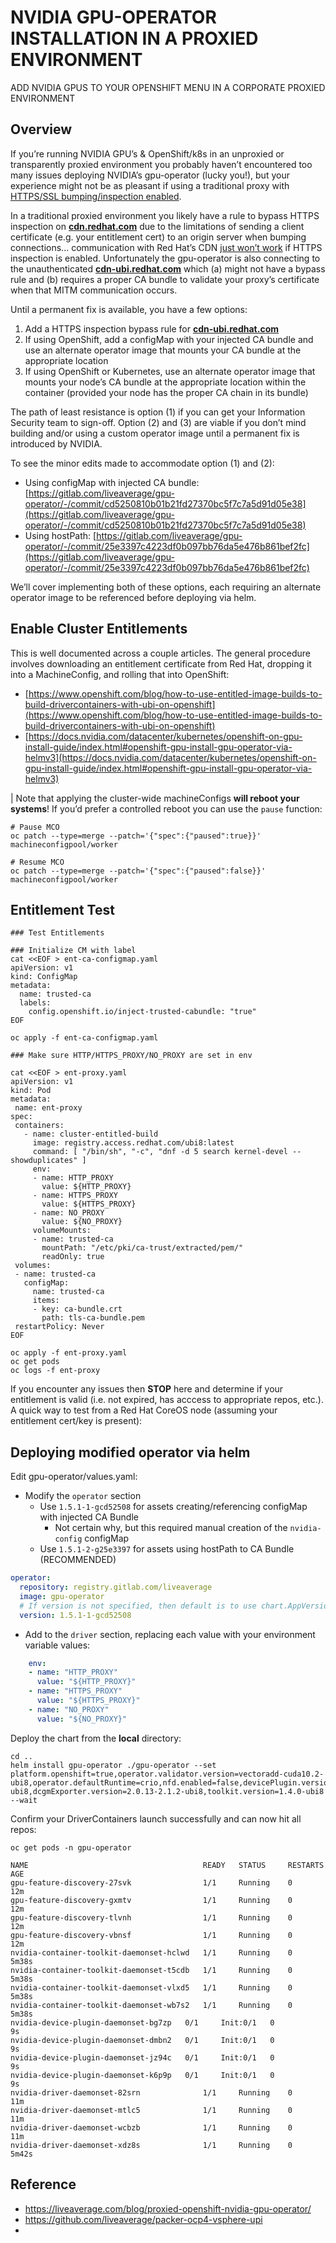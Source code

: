 
# NVIDIA GPU-OPERATOR INSTALLATION IN A PROXIED ENVIRONMENT

ADD NVIDIA GPUS TO YOUR OPENSHIFT MENU IN A CORPORATE PROXIED ENVIRONMENT

## Overview

If you’re running NVIDIA GPU’s & OpenShift/k8s in an unproxied or transparently proxied environment you probably haven’t encountered too many issues deploying NVIDIA’s gpu-operator (lucky you!), but your experience might not be as pleasant if using a traditional proxy with [HTTPS/SSL bumping/inspection enabled](https://sc1.checkpoint.com/documents/R80.40/WebAdminGuides/EN/CP_R80.40_SecurityManagement_AdminGuide/Content/Topics-SECMG/HTTPS-Inspection.htm).

In a traditional proxied environment you likely have a rule to bypass HTTPS inspection on **[cdn.redhat.com](http://cdn.redhat.com/)** due to the limitations of sending a client certificate (e.g. your entitlement cert) to an origin server when bumping connections... communication with Red Hat’s CDN [just won’t work](https://squid-users.squid-cache.narkive.com/4Zu5xFfD/squid-4-3-ssl-bump-fails-to-send-client-certificate#post7) if HTTPS inspection is enabled. Unfortunately the gpu-operator is also connecting to the unauthenticated **[cdn\-ubi.redhat.com](http://cdn-ubi.redhat.com/)** which (a) might not have a bypass rule and (b) requires a proper CA bundle to validate your proxy’s certificate when that MITM communication occurs.

Until a permanent fix is available, you have a few options:

1.  Add a HTTPS inspection bypass rule for **[cdn\-ubi.redhat.com](http://cdn-ubi.redhat.com/)**
2.  If using OpenShift, add a configMap with your injected CA bundle and use an alternate operator image that mounts your CA bundle at the appropriate location
3.  If using OpenShift or Kubernetes, use an alternate operator image that mounts your node’s CA bundle at the appropriate location within the container (provided your node has the proper CA chain in its bundle)

The path of least resistance is option (1) if you can get your Information Security team to sign-off. Option (2) and (3) are viable if you don’t mind building and/or using a custom operator image until a permanent fix is introduced by NVIDIA.

To see the minor edits made to accommodate option (1) and (2):

-   Using configMap with injected CA bundle: [https://gitlab.com/liveaverage/gpu-operator/-/commit/cd5250810b01b21fd27370bc5f7c7a5d91d05e38](https://gitlab.com/liveaverage/gpu-operator/-/commit/cd5250810b01b21fd27370bc5f7c7a5d91d05e38)
-   Using hostPath: [https://gitlab.com/liveaverage/gpu-operator/-/commit/25e3397c4223df0b097bb76da5e476b861bef2fc](https://gitlab.com/liveaverage/gpu-operator/-/commit/25e3397c4223df0b097bb76da5e476b861bef2fc)

We’ll cover implementing both of these options, each requiring an alternate operator image to be referenced before deploying via helm.

## Enable Cluster Entitlements

This is well documented across a couple articles. The general procedure involves downloading an entitlement certificate from Red Hat, dropping it into a MachineConfig, and rolling that into OpenShift:

-   [https://www.openshift.com/blog/how-to-use-entitled-image-builds-to-build-drivercontainers-with-ubi-on-openshift](https://www.openshift.com/blog/how-to-use-entitled-image-builds-to-build-drivercontainers-with-ubi-on-openshift)
-   [https://docs.nvidia.com/datacenter/kubernetes/openshift-on-gpu-install-guide/index.html#openshift-gpu-install-gpu-operator-via-helmv3](https://docs.nvidia.com/datacenter/kubernetes/openshift-on-gpu-install-guide/index.html#openshift-gpu-install-gpu-operator-via-helmv3)

| Note that applying the cluster-wide machineConfigs **will reboot your systems**! If you’d prefer a controlled reboot you can use the `pause` function:

```shell
# Pause MCO
oc patch --type=merge --patch='{"spec":{"paused":true}}' machineconfigpool/worker

# Resume MCO
oc patch --type=merge --patch='{"spec":{"paused":false}}' machineconfigpool/worker

```

## Entitlement Test

```shell
### Test Entitlements

### Initialize CM with label
cat <<EOF > ent-ca-configmap.yaml
apiVersion: v1
kind: ConfigMap
metadata:
  name: trusted-ca
  labels:
    config.openshift.io/inject-trusted-cabundle: "true"
EOF

oc apply -f ent-ca-configmap.yaml

### Make sure HTTP/HTTPS_PROXY/NO_PROXY are set in env

cat <<EOF > ent-proxy.yaml
apiVersion: v1
kind: Pod
metadata:
 name: ent-proxy
spec:
 containers:
   - name: cluster-entitled-build
     image: registry.access.redhat.com/ubi8:latest
     command: [ "/bin/sh", "-c", "dnf -d 5 search kernel-devel --showduplicates" ]
     env:
     - name: HTTP_PROXY
       value: ${HTTP_PROXY}
     - name: HTTPS_PROXY
       value: ${HTTPS_PROXY}
     - name: NO_PROXY
       value: ${NO_PROXY}
     volumeMounts:
     - name: trusted-ca
       mountPath: "/etc/pki/ca-trust/extracted/pem/"
       readOnly: true
 volumes:
 - name: trusted-ca
   configMap:
     name: trusted-ca
     items:
     - key: ca-bundle.crt
       path: tls-ca-bundle.pem
 restartPolicy: Never
EOF

oc apply -f ent-proxy.yaml
oc get pods
oc logs -f ent-proxy

```

If you encounter any issues then **STOP** here and determine if your entitlement is valid (i.e. not expired, has acccess to appropriate repos, etc.). A quick way to test from a Red Hat CoreOS node (assuming your entitlement cert/key is present):

## Deploying modified operator via helm

Edit gpu-operator/values.yaml:

-   Modify the `operator` section
    -   Use `1.5.1-1-gcd52508` for assets creating/referencing configMap with injected CA Bundle
        -   Not certain why, but this required manual creation of the `nvidia-config` configMap
    -   Use `1.5.1-2-g25e3397` for assets using hostPath to CA Bundle (RECOMMENDED)

```yaml
operator:
  repository: registry.gitlab.com/liveaverage
  image: gpu-operator
  # If version is not specified, then default is to use chart.AppVersion
  version: 1.5.1-1-gcd52508
```

-   Add to the `driver` section, replacing each value with your environment variable values:

```yaml
    env:
    - name: "HTTP_PROXY"
      value: "${HTTP_PROXY}"
    - name: "HTTPS_PROXY"
      value: "${HTTPS_PROXY}"
    - name: "NO_PROXY"
      value: "${NO_PROXY}"
```

Deploy the chart from the **local** directory:

```shell
cd ..
helm install gpu-operator ./gpu-operator --set platform.openshift=true,operator.validator.version=vectoradd-cuda10.2-ubi8,operator.defaultRuntime=crio,nfd.enabled=false,devicePlugin.version=v0.7.3-ubi8,dcgmExporter.version=2.0.13-2.1.2-ubi8,toolkit.version=1.4.0-ubi8 --wait
```

Confirm your DriverContainers launch successfully and can now hit all repos:

```shell
oc get pods -n gpu-operator

NAME                                       READY   STATUS     RESTARTS   AGE
gpu-feature-discovery-27svk                1/1     Running    0          12m
gpu-feature-discovery-gxmtv                1/1     Running    0          12m
gpu-feature-discovery-tlvnh                1/1     Running    0          12m
gpu-feature-discovery-vbnsf                1/1     Running    0          12m
nvidia-container-toolkit-daemonset-hclwd   1/1     Running    0          5m38s
nvidia-container-toolkit-daemonset-t5cdb   1/1     Running    0          5m38s
nvidia-container-toolkit-daemonset-vlxd5   1/1     Running    0          5m38s
nvidia-container-toolkit-daemonset-wb7s2   1/1     Running    0          5m38s
nvidia-device-plugin-daemonset-bg7zp   0/1     Init:0/1   0          9s
nvidia-device-plugin-daemonset-dmbn2   0/1     Init:0/1   0          9s
nvidia-device-plugin-daemonset-jz94c   0/1     Init:0/1   0          9s
nvidia-device-plugin-daemonset-k6p9p   0/1     Init:0/1   0          9s
nvidia-driver-daemonset-82srn              1/1     Running    0          11m
nvidia-driver-daemonset-mtlc5              1/1     Running    0          11m
nvidia-driver-daemonset-wcbzb              1/1     Running    0          11m
nvidia-driver-daemonset-xdz8s              1/1     Running    0          5m42s
```

## Reference

* https://liveaverage.com/blog/proxied-openshift-nvidia-gpu-operator/
* https://github.com/liveaverage/packer-ocp4-vsphere-upi
* 

